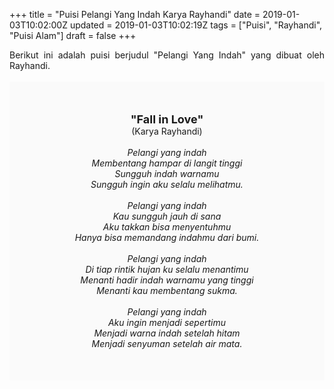 +++
title = "Puisi Pelangi Yang Indah Karya Rayhandi"
date = 2019-01-03T10:02:00Z
updated = 2019-01-03T10:02:19Z
tags = ["Puisi", "Rayhandi", "Puisi Alam"]
draft = false
+++

<div dir="ltr" style="text-align: left;" trbidi="on"><div style="text-align: justify;">Berikut ini adalah puisi berjudul "Pelangi Yang Indah" yang dibuat oleh Rayhandi.</div><br /><div style="background: #FAFAFA; font-size: 14px; height: auto; margin: 0 auto; padding: 50px; text-align: center; width: auto;"><span style="font-size: 18px;"><b>"Fall in Love"</b></span><br />(Karya Rayhandi)<br /><br /><i>Pelangi yang indah<br />Membentang hampar di langit tinggi<br />Sungguh indah warnamu<br />Sungguh ingin aku selalu melihatmu.<br /><br />Pelangi yang indah<br />Kau sungguh jauh di sana<br />Aku takkan bisa menyentuhmu<br />Hanya bisa memandang indahmu dari bumi.<br /><br />Pelangi yang indah<br />Di tiap rintik hujan ku selalu menantimu<br />Menanti hadir indah warnamu yang tinggi<br />Menanti kau membentang sukma.<br /><br />Pelangi yang indah<br />Aku ingin menjadi sepertimu<br />Menjadi warna indah setelah hitam<br />Menjadi senyuman setelah air mata.</i> </div></div>
